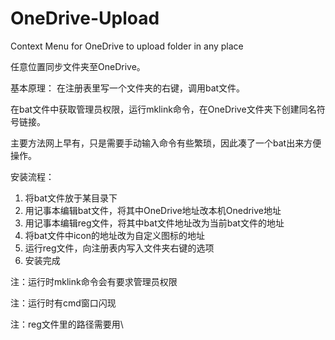 # OneDrive-Upload
Context Menu for OneDrive to upload  folder in any place 

任意位置同步文件夹至OneDrive。

基本原理：
在注册表里写一个文件夹的右键，调用bat文件。

在bat文件中获取管理员权限，运行mklink命令，在OneDrive文件夹下创建同名符号链接。

主要方法网上早有，只是需要手动输入命令有些繁琐，因此凑了一个bat出来方便操作。

安装流程：
1. 将bat文件放于某目录下
2. 用记事本编辑bat文件，将其中OneDrive地址改本机Onedrive地址
3. 用记事本编辑reg文件，将其中bat文件地址改为当前bat文件的地址
4. 将bat文件中icon的地址改为自定义图标的地址
5. 运行reg文件，向注册表内写入文件夹右键的选项
6. 安装完成

注：运行时mklink命令会有要求管理员权限

注：运行时有cmd窗口闪现

注：reg文件里的路径需要用\\

